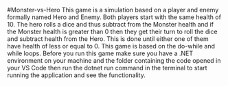 #Monster-vs-Hero
This game is a simulation based on a player and enemy formally named Hero and Enemy.
Both players start with the same health of 10.
The hero rolls a dice and thus subtract from the Monster health and if the Monster health is greater than 0 then they get their turn to roll the dice and subtract health from the Hero.
This is done until either one of them have health of less or equal to 0.
This game is based on the do-while and while loops.
Before you run this game make sure you have a .NET environment on your machine and the folder containing the code opened in your VS Code then run the dotnet run command in the terminal to start running the application and see the functionality.
